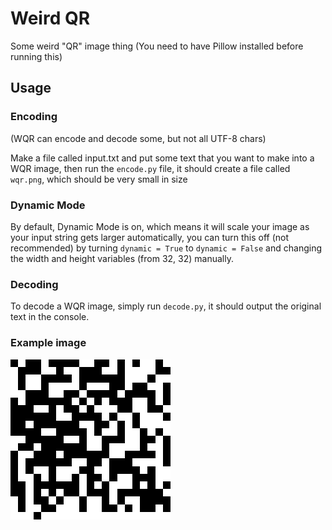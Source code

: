 # Weird QR
Some weird "QR" image thing
(You need to have Pillow installed before running this)

## Usage

### Encoding
(WQR can encode and decode some, but not all UTF-8 chars)

Make a file called input.txt and put some text that you want to make into a WQR image, then run the `encode.py` file, it should create a file called `wqr.png`,
which should be very small in size

### Dynamic Mode

By default, Dynamic Mode is on, which means it will scale your image as your input string gets larger automatically, you can turn this off (not recommended)
by turning `dynamic = True` to `dynamic = False` and changing the width and height variables (from 32, 32) manually.

### Decoding
To decode a WQR image, simply run `decode.py`, it should output the original text in the console.


### Example image
![Example WQR image](https://raw.githubusercontent.com/Stuntlover-TM/wqr/main/example-21x21-upscaled.png)
